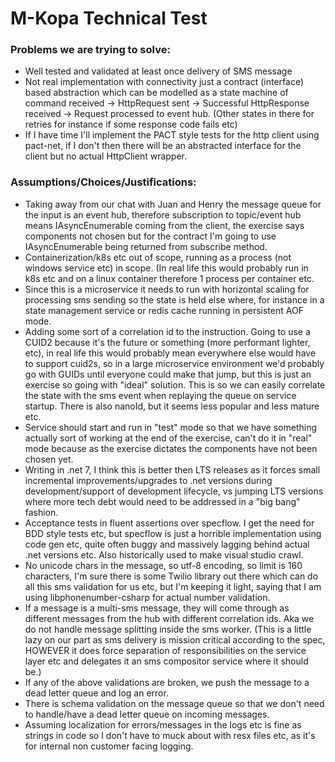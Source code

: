 # M-Kopa Technical Test

### Problems we are trying to solve:

- Well tested and validated at least once delivery of SMS message
- Not real implementation with connectivity just a contract (interface) based abstraction which can be modelled as a state machine of command received -> HttpRequest sent -> Successful HttpResponse received -> Request processed to event hub. (Other states in there for retries for instance if some response code fails etc)
- If I have time I'll implement the PACT style tests for the http client using pact-net, if I don't then there will be an abstracted interface for the client but no actual HttpClient wrapper.

### Assumptions/Choices/Justifications:

- Taking away from our chat with Juan and Henry the message queue for the input is an event hub, therefore subscription to topic/event hub means IAsyncEnumerable coming from the client, the exercise says components not chosen but for the contract I'm going to use IAsyncEnumerable being returned from subscribe method.
- Containerization/k8s etc out of scope, running as a process (not windows service etc) in scope. (In real life this would probably run in k8s etc and on a linux container therefore 1 process per container etc.
- Since this is a microservice it needs to run with horizontal scaling for processing sms sending so the state is held else where, for instance in a state management service or redis cache running in persistent AOF mode.
- Adding some sort of a correlation id to the instruction. Going to use a CUID2 because it's the future or something (more performant lighter, etc), in real life this would probably mean everywhere else would have to support cuid2s, so in a large microservice environment we'd probably go with GUIDs until everyone could make that jump, but this is just an exercise so going with "ideal" solution. This is so we can easily correlate the state with the sms event when replaying the queue on service startup. There is also nanoId, but it seems less popular and less mature etc.
- Service should start and run in "test" mode so that we have something actually sort of working at the end of the exercise, can't do it in "real" mode because as the exercise dictates the components have not been chosen yet.
- Writing in .net 7, I think this is better then LTS releases as it forces small incremental improvements/upgrades to .net versions during development/support of development lifecycle, vs jumping LTS versions where more tech debt would need to be addressed in a "big bang" fashion.
- Acceptance tests in fluent assertions over specflow. I get the need for BDD style tests etc, but specflow is just a horrible implementation using code gen etc, quite often buggy and massively lagging behind actual .net versions etc. Also historically used to make visual studio crawl.
- No unicode chars in the message, so utf-8 encoding, so limit is 160 characters, I'm sure there is some Twilio library out there which can do all this sms validation for us etc, but I'm keeping it light, saying that I am using libphonenumber-csharp for actual number validation.
- If a message is a multi-sms message, they will come through as different messages from the hub with different correlation ids. Aka we do not handle message splitting inside the sms worker. (This is a little lazy on our part as sms delivery is mission critical according to the spec, HOWEVER it does force separation of responsibilities on the service layer etc and delegates it an sms compositor service where it should be.)
- If any of the above validations are broken, we push the message to a dead letter queue and log an error. 
- There is schema validation on the message queue so that we don't need to handle/have a dead letter queue on incoming messages.
- Assuming localization for errors/messages in the logs etc is fine as strings in code so I don't have to muck about with resx files etc, as it's for internal non customer facing logging.

